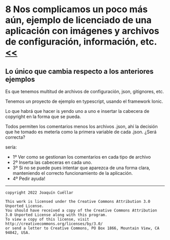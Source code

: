 # 8 Nos complicamos un poco más aún, ejemplo de licenciado de una aplicación con imágenes y archivos de configuración, información, etc. [<<](../README.md)

## Lo único que cambia respecto a los anteriores ejemplos

Es que tenemos multitud de archivos de configuración, json, gitignores, etc.

Tenemos un proyecto de ejemplo en typescript, usando el framework Ionic.

Lo que habrá que hacer is yendo uno a uno e insertar la cabecera de copyright en la forma que se pueda.

Todos permiten los comentarios menos los archivos .json, ahí la decisión que he tomado es meterla como la primera variable de cada .json.
¿Será correcta?

sería:

+ 1º Ver como se gestionan los comentarios en cada tipo de archivo
+ 2º Inserta las cabeceras en cada uno.
+ 3º Si no se puede pues intentar que aparezca de una forma clara, manteniendo el correcto funcionamiento de la aplicación.
+ 4º Pedir ayuda!

***

```
copyright 2022 Joaquín Cuéllar

This work is licensed under the Creative Commons Attribution 3.0 Unported License. 
You should have received a copy of the Creative Commons Attribution 3.0 Unported License along with this program.
To view a copy of this license, visit http://creativecommons.org/licenses/by/3.0/
or send a letter to Creative Commons, PO Box 1866, Mountain View, CA 94042, USA.
```


